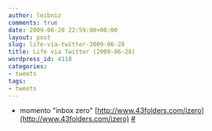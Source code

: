 ```yaml
---
author: leibniz
comments: true
date: 2009-06-28 22:59:00+00:00
layout: post
slug: life-via-twitter-2009-06-28
title: Life via Twitter (2009-06-28)
wordpress_id: 4118
categories:
- tweets
tags:
- tweets
---
```



	
  * momento "inbox zero" [http://www.43folders.com/izero](http://www.43folders.com/izero) [#](http://twitter.com/leibniz/statuses/2372250844)


